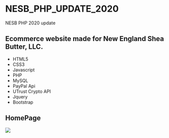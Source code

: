 # NESB_PHP_UPDATE_2020
NESB PHP 2020 update

## Ecommerce website made for New England Shea Butter, LLC.

- HTML5
- CSS3
- Javascript
- PHP
- MySQL
- PayPal Api
- UTrust Crypto API
- Jquery
- Bootstrap

## HomePage
![](http://dinshpati.com/projectImgs/nesb.png)
